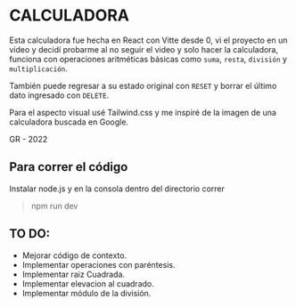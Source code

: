 # CALCULADORA

Esta calculadora fue hecha en React con Vitte desde 0, vi el proyecto en un video
y decidí probarme al no seguir el video y solo hacer la calculadora, funciona
con operaciones aritméticas básicas como `suma`, `resta`, `división` y `multiplicación`.

También puede regresar a su estado original con `RESET` y borrar el último dato
ingresado con `DELETE`.

Para el aspecto visual usé Tailwind.css y me inspiré de la imagen de una calculadora 
buscada en Google.

GR - 2022

## Para correr el código

Instalar node.js y en la consola dentro del directorio correr

> npm run dev

## TO DO:

- Mejorar código de contexto.
- Implementar operaciones con paréntesis.
- Implementar raiz Cuadrada.
- Implementar elevacion al cuadrado.
- Implementar módulo de la división.